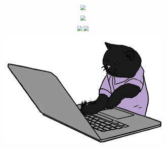 <p align="center">
    <img src="https://capsule-render.vercel.app/api?type=waving&height=300&color=gradient&text=HI%20Welcome&desc=I%20am%20Quenan&descAlignY=69&descSize=25">
</p>

<p align="center">
        <img src="https://readme-typing-svg.demolab.com?font=Fira+Code&pause=1000&color=F9AEAC&center=true&vCenter=true&width=800&lines=Welcome+to+my+GitHub+profile+page!;%E6%AC%A2%E8%BF%8E%E6%9D%A5%E5%88%B0%E6%88%91+GitHub+%E4%B8%BB%E9%A1%B5%EF%BC%81">
</p>

<p align="center">
    <img width="400" src="https://github-readme-stats.vercel.app/api?username=qnquenan&locale=cn&line_height=33&show_icons=true&hide_border=true&theme=transparent&hide=prs,contribs&rank_icon=default"/>
    <img width="400" src="https://streak-stats.demolab.com/?user=qnquenan&theme=transparent&hide_border=true&locale=zh_CN"/>
</p>

<p align="center">
    <img src="https://raw.githubusercontent.com/heartyang520/HeartYang.github.io/main/share/hacker_a.gif">
</p>
